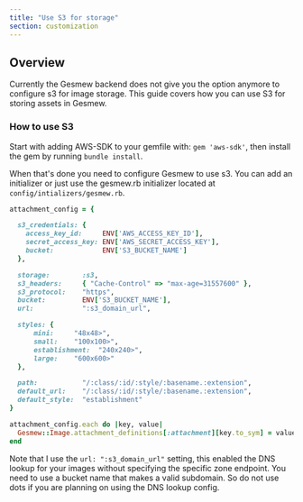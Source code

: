 ```yaml
---
title: "Use S3 for storage"
section: customization
---
```


## Overview

Currently the Gesmew backend does not give you the option anymore to configure s3 for image storage.
This guide covers how you can use S3 for storing assets in Gesmew.

### How to use S3

Start with adding AWS-SDK to your gemfile with:  `gem 'aws-sdk'`, then install the gem by running `bundle install`.

When that's done you need to configure Gesmew to use s3. You can add an initializer or just use the gesmew.rb initializer located at `config/intializers/gesmew.rb`.

```ruby
attachment_config = {

  s3_credentials: {
    access_key_id:     ENV['AWS_ACCESS_KEY_ID'],
    secret_access_key: ENV['AWS_SECRET_ACCESS_KEY'],
    bucket:            ENV['S3_BUCKET_NAME']
  },

  storage:        :s3,
  s3_headers:     { "Cache-Control" => "max-age=31557600" },
  s3_protocol:    "https",
  bucket:         ENV['S3_BUCKET_NAME'],
  url:            ":s3_domain_url",

  styles: {
      mini:     "48x48>",
      small:    "100x100>",
      establishment:  "240x240>",
      large:    "600x600>"
  },

  path:           "/:class/:id/:style/:basename.:extension",
  default_url:    "/:class/:id/:style/:basename.:extension",
  default_style:  "establishment"
}

attachment_config.each do |key, value|
  Gesmew::Image.attachment_definitions[:attachment][key.to_sym] = value
end

```
Note that I use the `url: ":s3_domain_url"` setting, this enabled the DNS lookup for your images without specifying the specific zone endpoint. You need to use a bucket name that makes a valid subdomain. So do not use dots if you are planning on using the DNS lookup config.
